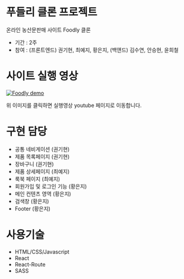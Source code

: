 # 푸들리 클론 프로젝트

온라인 농산문판매 사이트 Foodly 클론

- 기간 : 2주
- 참여 : (프론트엔드) 권기현, 최예지, 황은지, (백앤드) 김수연, 안승현, 윤희철

# 사이트 실행 영상

[![Foodly demo](https://i.ibb.co/DbfDptM/Screen-Shot-2020-03-17-at-8-46-32-PM.png=200x)](https://www.youtube.com/watch?v=1K8aV-KZMQw&feature=youtu.be)

위 이미지를 클릭하면 실행영상 youtube 페이지로 이동합니다.

# 구현 담당

- 공통 네비게이션 (권기현)
- 제품 목록페이지 (권기현)
- 장바구니 (권기현)
- 제품 상세페이지 (최예지)
- 룩북 페이지 (최예지)
- 회원가입 및 로그인 기능 (황은지)
- 메인 컨텐츠 영역 (황은지)
- 검색창 (황은지)
- Footer (황은지)

# 사용기술

- HTML/CSS/Javascript
- React
- React-Route
- SASS
